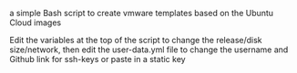 a simple Bash script to create vmware templates based on the Ubuntu Cloud images

Edit the variables at the top of the script to change the release/disk size/network, then edit the user-data.yml file to change the username and Github link for ssh-keys or paste in a static key

